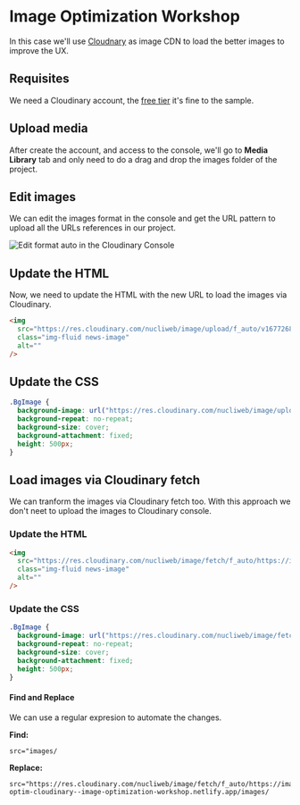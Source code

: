 # Image Optimization Workshop

In this case we'll use [Cloudnary](https://cloudinary.com/) as image CDN to load the better images to improve the UX.

## Requisites

We need a Cloudinary account, the [free tier](https://cloudinary.com/pricing) it's fine to the sample.

## Upload media

After create the account, and access to the console, we'll go to **Media Library** tab and only need to do a drag and drop the images folder of the project.

## Edit images

We can edit the images format in the console and get the URL pattern to upload all the URLs references in our project.

![Edit format auto in the Cloudinary Console](https://res.cloudinary.com/nucliweb/image/upload/c_scale,f_auto,w_960/v1677315953/workshops/t3chfest-2023/assets/screenshots/format_auto.png)

## Update the HTML

Now, we need to update the HTML with the new URL to load the images via Cloudinary.

```html
<img
  src="https://res.cloudinary.com/nucliweb/image/upload/f_auto/v1677268466/workshops/t3chfest-2023/images/news/pablo-merchan-montes-Orz90t6o0e4-unsplash.jpg"
  class="img-fluid news-image"
  alt=""
/>
```

## Update the CSS

```css
.BgImage {
  background-image: url("https://res.cloudinary.com/nucliweb/image/upload/f_auto/v1677268466/workshops/t3chfest-2023/images/alex-haney-CAhjZmVk5H4-unsplash.jpg");
  background-repeat: no-repeat;
  background-size: cover;
  background-attachment: fixed;
  height: 500px;
}
```

## Load images via Cloudinary fetch

We can tranform the images via Cloudinary fetch too. With this approach we don't neet to upload the images to Cloudinary console.

### Update the HTML

```html
<img
  src="https://res.cloudinary.com/nucliweb/image/fetch/f_auto/https://image-optim-cloudinary--image-optimization-workshop.netlify.app/images/news/pablo-merchan-montes-Orz90t6o0e4-unsplash.jpg"
  class="img-fluid news-image"
  alt=""
/>
```

### Update the CSS

```css
.BgImage {
  background-image: url("https://res.cloudinary.com/nucliweb/image/fetch/f_auto/https://image-optim-cloudinary--image-optimization-workshop.netlify.app/images/alex-haney-CAhjZmVk5H4-unsplash.jpg");
  background-repeat: no-repeat;
  background-size: cover;
  background-attachment: fixed;
  height: 500px;
}
```

#### Find and Replace

We can use a regular expresion to automate the changes.

**Find:**

```
src="images/
```

**Replace:**

```
src="https://res.cloudinary.com/nucliweb/image/fetch/f_auto/https://image-optim-cloudinary--image-optimization-workshop.netlify.app/images/
```

